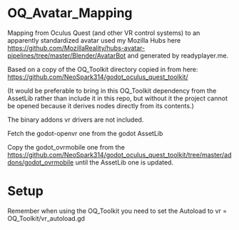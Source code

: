 # OQ_Avatar_Mapping

Mapping from Oculus Quest (and other VR control systems) to an  
apparently standardized avatar used my Mozilla Hubs here 
https://github.com/MozillaReality/hubs-avatar-pipelines/tree/master/Blender/AvatarBot 
and generated by readyplayer.me.

Based on a copy of the OQ_Toolkit directory copied in from here:
https://github.com/NeoSpark314/godot_oculus_quest_toolkit/

(It would be preferable to bring in this OQ_Toolkit dependency from the AssetLib rather than include 
it in this repo, but without it the project cannot be opened because it derives 
nodes directly from its contents.)

The binary addons vr drivers are not included.  

Fetch the godot-openvr one from the godot AssetLib

Copy the godot_ovrmobile one from the https://github.com/NeoSpark314/godot_oculus_quest_toolkit/tree/master/addons/godot_ovrmobile 
until the AssetLib one is updated.

# Setup

Remember when using the OQ_Toolkit you need to set the Autoload to vr = OQ_Toolkit/vr_autoload.gd 
